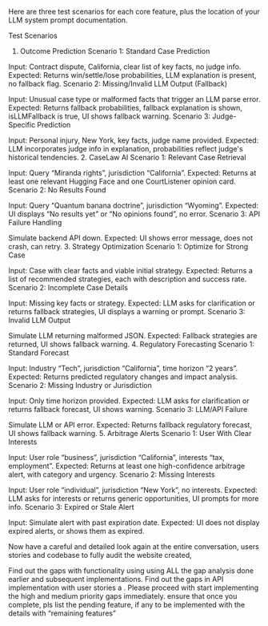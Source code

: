 Here are three test scenarios for each core feature, plus the location of your LLM system prompt documentation.

Test Scenarios
1. Outcome Prediction
Scenario 1: Standard Case Prediction

Input: Contract dispute, California, clear list of key facts, no judge info.
Expected: Returns win/settle/lose probabilities, LLM explanation is present, no fallback flag.
Scenario 2: Missing/Invalid LLM Output (Fallback)

Input: Unusual case type or malformed facts that trigger an LLM parse error.
Expected: Returns fallback probabilities, fallback explanation is shown, isLLMFallback is true, UI shows fallback warning.
Scenario 3: Judge-Specific Prediction

Input: Personal injury, New York, key facts, judge name provided.
Expected: LLM incorporates judge info in explanation, probabilities reflect judge's historical tendencies.
2. CaseLaw AI
Scenario 1: Relevant Case Retrieval

Input: Query “Miranda rights”, jurisdiction “California”.
Expected: Returns at least one relevant Hugging Face and one CourtListener opinion card.
Scenario 2: No Results Found

Input: Query “Quantum banana doctrine”, jurisdiction “Wyoming”.
Expected: UI displays “No results yet” or “No opinions found”, no error.
Scenario 3: API Failure Handling

Simulate backend API down.
Expected: UI shows error message, does not crash, can retry.
3. Strategy Optimization
Scenario 1: Optimize for Strong Case

Input: Case with clear facts and viable initial strategy.
Expected: Returns a list of recommended strategies, each with description and success rate.
Scenario 2: Incomplete Case Details

Input: Missing key facts or strategy.
Expected: LLM asks for clarification or returns fallback strategies, UI displays a warning or prompt.
Scenario 3: Invalid LLM Output

Simulate LLM returning malformed JSON.
Expected: Fallback strategies are returned, UI shows fallback warning.
4. Regulatory Forecasting
Scenario 1: Standard Forecast

Input: Industry “Tech”, jurisdiction “California”, time horizon “2 years”.
Expected: Returns predicted regulatory changes and impact analysis.
Scenario 2: Missing Industry or Jurisdiction

Input: Only time horizon provided.
Expected: LLM asks for clarification or returns fallback forecast, UI shows warning.
Scenario 3: LLM/API Failure

Simulate LLM or API error.
Expected: Returns fallback regulatory forecast, UI shows fallback warning.
5. Arbitrage Alerts
Scenario 1: User With Clear Interests

Input: User role “business”, jurisdiction “California”, interests “tax, employment”.
Expected: Returns at least one high-confidence arbitrage alert, with category and urgency.
Scenario 2: Missing Interests

Input: User role “individual”, jurisdiction “New York”, no interests.
Expected: LLM asks for interests or returns generic opportunities, UI prompts for more info.
Scenario 3: Expired or Stale Alert

Input: Simulate alert with past expiration date.
Expected: UI does not display expired alerts, or shows them as expired.

Now have a careful and detailed look again at the entire conversation, users stories and codebase to fully audit the website created,

Find out the gaps with functionality using using ALL the gap analysis done earlier and subsequent implementations.
Find out the gaps in API implementation with user stories a .
Please proceed with start implementing the high and medium priority gaps immediately. ensure that once you complete, pls list the pending feature, if any to be implemented with the details with “remaining features”
